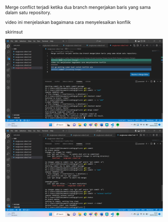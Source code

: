Merge conflict terjadi ketika dua branch mengerjakan baris yang sama dalam satu repository.

video ini menjelaskan bagaimana cara menyelesaikan konflik

skirinsut

![ss percobaan mergekonplik](https://github.com/Maull09/Misi1-Modul1-SEKURO_Programming-2023-19622267/blob/master/ss%20percobaan%20merge%20conflik.png)
![ss2 percobaan mergekonplik](https://github.com/Maull09/Misi1-Modul1-SEKURO_Programming-2023-19622267/blob/master/ss2%20percobaan%20merge%20conflik.png)

